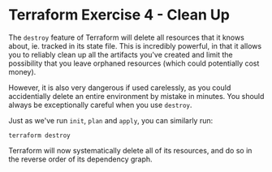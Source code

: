 # Terraform Exercise 4 - Clean Up

The `destroy` feature of Terraform will delete all resources that it knows about, ie.
tracked in its state file. This is incredibly powerful, in that it allows you to reliably
clean up all the artifacts you've created and limit the possibility that you leave orphaned
resources (which could potentially cost money).

However, it is also very dangerous if used carelessly, as you could accidentially delete an
entire environment by mistake in minutes. You should always be exceptionally careful when
you use `destroy`.

Just as we've run `init`, `plan` and `apply`, you can similarly run:

```terraform destroy```

Terraform will now systematically delete all of its resources, and do so in the reverse order
of its dependency graph.
